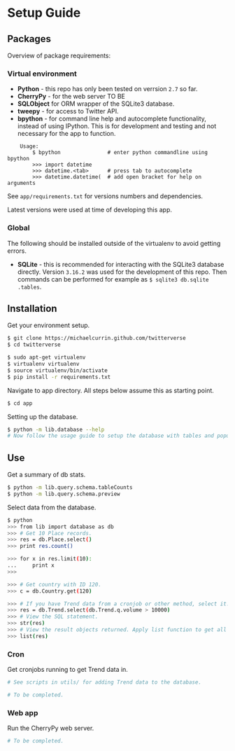 # Setup Guide


## Packages
Overview of package requirements:


### Virtual environment
* **Python** - this repo has only been tested on verrsion `2.7` so far.
* **CherryPy** - for the web server TO BE 
* **SQLObject** for ORM wrapper of the SQLite3 database.
* **tweepy** - for access to Twitter API.
* **bpython** - for command line help and autocomplete functionality, instead of using IPython. This is for development and testing and not necessary for the app to function.

```
    Usage:
        $ bpython               # enter python commandline using bpython
        >>> import datetime
        >>> datetime.<tab>      # press tab to autocomplete
        >>> datetime.datetime(  # add open bracket for help on arguments
```
See `app/requirements.txt` for versions numbers and dependencies.

Latest versions were used at time of developing this app.


### Global

The following should be installed outside of the virtualenv to avoid getting errors.

* **SQLite** - this is recommended for interacting with the SQLite3 database directly. Version `3.16.2` was used for the development of this repo. Then commands can be performed for example as `$ sqlite3 db.sqlite .tables`.


## Installation

Get your environment setup.

```bash
$ git clone https://michaelcurrin.github.com/twitterverse
$ cd twitterverse

$ sudo apt-get virtualenv
$ virtualenv virtualenv
$ source virtualenv/bin/activate
$ pip install -r requirements.txt
```

Navigate to app directory. All steps below assume this as starting point.

```bash
$ cd app
```

Setting up the database.

```bash
$ python -m lib.database --help
# Now follow the usage guide to setup the database with tables and populate them with Place data.
```

## Use


Get a summary of db stats.

```bash
$ python -m lib.query.schema.tableCounts
$ python -m lib.query.schema.preview
```

Select data from the database.

```bash
$ python
>>> from lib import database as db
>>> # Get 10 Place records.
>>> res = db.Place.select()
>>> print res.count()

>>> for x in res.limit(10):
...     print x
>>>

>>> # Get country with ID 120.
>>> c = db.Country.get(120)

>>> # If you have Trend data from a cronjob or other method, select it.
>>> res = db.Trend.select(db.Trend.q.volume > 10000)
>>> # View the SQL statement.
>>> str(res)
>>> # View the result objects returned. Apply list function to get all data from the generator.
>>> list(res)
```

### Cron

Get cronjobs running to get Trend data in.

```bash
# See scripts in utils/ for adding Trend data to the database.

# To be completed.
```

### Web app

Run the CherryPy web server.

```bash
# To be completed.
```

